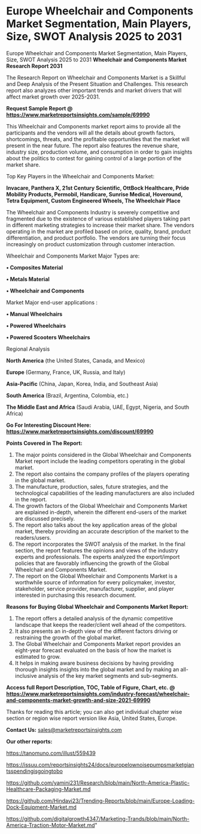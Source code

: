 # Europe Wheelchair and Components Market Segmentation, Main Players, Size, SWOT Analysis 2025 to 2031
 Europe Wheelchair and Components Market Segmentation, Main Players, Size, SWOT Analysis 2025 to 2031
<strong>Wheelchair and Components Market Research Report 2031</strong>

The Research Report on Wheelchair and Components Market is a Skillful and Deep Analysis of the Present Situation and Challenges. This research report also analyzes other important trends and market drivers that will affect market growth over 2025-2031.

<strong>Request Sample Report @ <a href=https://www.marketreportsinsights.com/sample/69990>https://www.marketreportsinsights.com/sample/69990</a></strong>

This Wheelchair and Components market report aims to provide all the participants and the vendors will all the details about growth factors, shortcomings, threats, and the profitable opportunities that the market will present in the near future. The report also features the revenue share, industry size, production volume, and consumption in order to gain insights about the politics to contest for gaining control of a large portion of the market share.

Top Key Players in the Wheelchair and Components Market:

<strong>Invacare, Panthera X, 21st Century Scientific, OttBock Healthcare, Pride Mobility Products, Permobil, Handicare, Sunrise Medical, Hoveround, Tetra Equipment, Custom Engineered Wheels, The Wheelchair Place</strong>

The Wheelchair and Components Industry is severely competitive and fragmented due to the existence of various established players taking part in different marketing strategies to increase their market share. The vendors operating in the market are profiled based on price, quality, brand, product differentiation, and product portfolio. The vendors are turning their focus increasingly on product customization through customer interaction.

Wheelchair and Components Market Major Types are:

<strong>• Composites Material

• Metals Material

• Wheelchair and Components</strong>

Market Major end-user applications :

<strong>• Manual Wheelchairs

• Powered Wheelchairs

• Powered Scooters Wheelchairs</strong>

Regional Analysis

</u><strong><b>North America</b></strong> (the United States, Canada, and Mexico)

<strong><b>Europe </b></strong>(Germany, France, UK, Russia, and Italy)

<strong><b>Asia-Pacific</b></strong> (China, Japan, Korea, India, and Southeast Asia)

<strong><b>South America</b></strong> (Brazil, Argentina, Colombia, etc.)

<strong><b>The Middle East and Africa</b></strong> (Saudi Arabia, UAE, Egypt, Nigeria, and South Africa)

<strong>Go For Interesting Discount Here: <a href=https://www.marketreportsinsights.com/discount/69990>https://www.marketreportsinsights.com/discount/69990</a></strong>

<strong>Points Covered in The Report:</strong>
<ol>
  <li>The major points considered in the Global Wheelchair and Components Market report include the leading competitors operating in the global market.</li>
  <li>The report also contains the company profiles of the players operating in the global market.</li>
  <li>The manufacture, production, sales, future strategies, and the technological capabilities of the leading manufacturers are also included in the report.</li>
  <li>The growth factors of the Global Wheelchair and Components Market are explained in-depth, wherein the different end-users of the market are discussed precisely.</li>
  <li>The report also talks about the key application areas of the global market, thereby providing an accurate description of the market to the readers/users.</li>
  <li>The report incorporates the SWOT analysis of the market. In the final section, the report features the opinions and views of the industry experts and professionals. The experts analyzed the export/import policies that are favorably influencing the growth of the Global Wheelchair and Components Market.</li>
  <li>The report on the Global Wheelchair and Components Market is a worthwhile source of information for every policymaker, investor, stakeholder, service provider, manufacturer, supplier, and player interested in purchasing this research document.</li>
</ol>
<strong>Reasons for Buying Global Wheelchair and Components Market Report:</strong>

<ol>
  <li>The report offers a detailed analysis of the dynamic competitive landscape that keeps the reader/client well ahead of the competitors.</li>
  <li>It also presents an in-depth view of the different factors driving or restraining the growth of the global market.</li>
  <li>The Global Wheelchair and Components Market report provides an eight-year forecast evaluated on the basis of how the market is estimated to grow.</li>
  <li>It helps in making aware business decisions by having providing thorough insights insights into the global market and by making an all-inclusive analysis of the key market segments and sub-segments.</li>
</ol>
<strong>Access full Report Description, TOC, Table of Figure, Chart, etc. @ <a href=https://www.marketreportsinsights.com/industry-forecast/wheelchair-and-components-market-growth-and-size-2021-69990>https://www.marketreportsinsights.com/industry-forecast/wheelchair-and-components-market-growth-and-size-2021-69990</a></strong>


Thanks for reading this article; you can also get individual chapter wise section or region wise report version like Asia, United States, Europe.

<strong>Contact Us:</strong>
sales@marketreportsinsights.com

<strong>Our other reports:</strong>

<a href=https://tanomuno.com/illust/559439>https://tanomuno.com/illust/559439</a>

<a href=https://issuu.com/reportsinsights24/docs/europelownoisepumpsmarketgiantsspendingisgoingtobo>https://issuu.com/reportsinsights24/docs/europelownoisepumpsmarketgiantsspendingisgoingtobo</a>

<a href=https://github.com/yamini231/Research/blob/main/North-America-Plastic-Healthcare-Packaging-Market.md>https://github.com/yamini231/Research/blob/main/North-America-Plastic-Healthcare-Packaging-Market.md</a>

<a href=https://github.com/Hindavi23/Trending-Reports/blob/main/Europe-Loading-Dock-Equipment-Market.md>https://github.com/Hindavi23/Trending-Reports/blob/main/Europe-Loading-Dock-Equipment-Market.md</a>

<a href=https://github.com/digitalgrowth4347/Marketing-Trands/blob/main/North-America-Traction-Motor-Market.md>https://github.com/digitalgrowth4347/Marketing-Trands/blob/main/North-America-Traction-Motor-Market.md</a>"

